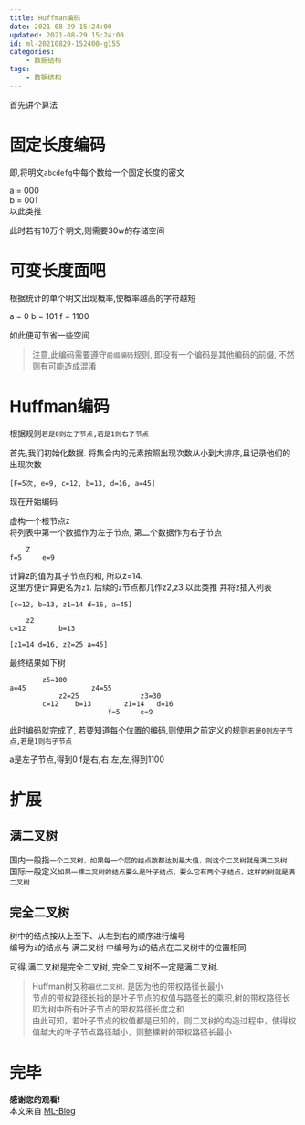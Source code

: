 ```yaml
---
title: Huffman编码
date: 2021-08-29 15:24:00
updated: 2021-08-29 15:24:00
id: ml-20210829-152400-g155
categories:
	- 数据结构
tags: 
	- 数据结构
---
```


首先讲个算法

# 固定长度编码

即,将明文`abcdefg`中每个数给一个固定长度的密文  

a = 000  
b = 001  
以此类推

此时若有10万个明文,则需要30w的存储空间

<!--more-->

# 可变长度面吧

根据统计的单个明文出现概率,使概率越高的字符越短

a = 0
b = 101
f = 1100

如此便可节省一些空间

> 注意,此编码需要遵守`前缀编码`规则, 即没有一个编码是其他编码的前缀, 不然则有可能造成混淆

# Huffman编码

根据规则`若是0则左子节点,若是1则右子节点`  

首先,我们初始化数据. 将集合内的元素按照出现次数从小到大排序,且记录他们的出现次数  

```
[F=5次, e=9, c=12, b=13, d=16, a=45]
```

现在开始编码

虚构一个根节点`Z`  
将列表中第一个数据作为左子节点, 第二个数据作为右子节点

```
	Z
f=5		e=9
```

计算z的值为其子节点的和, 所以z=14.  
这里方便计算更名为`z1`. 后续的`z`节点都几作z2,z3,以此类推
并将z插入列表

```
[c=12, b=13, z1=14 d=16, a=45]
```

```
	z2
c=12		b=13
```

```
[z1=14 d=16, z2=25 a=45]
```

最终结果如下树
```
		z5=100
a=45				z4=55
			z2=25				z3=30
		c=12	b=13		z1=14	d=16
						f=5		e=9
```

此时编码就完成了, 若要知道每个位置的编码,则使用之前定义的规则`若是0则左子节点,若是1则右子节点`

a是左子节点,得到0
f是右,右,左,左,得到1100

# 扩展

## 满二叉树

国内一般指`一个二叉树，如果每一个层的结点数都达到最大值，则这个二叉树就是满二叉树`  
国际一般定义`如果一棵二叉树的结点要么是叶子结点，要么它有两个子结点，这样的树就是满二叉树`  

## 完全二叉树

树中的结点按从上至下、从左到右的顺序进行编号  
编号为`i`的结点与 满二叉树 中编号为`i`的结点在二叉树中的位置相同

可得,满二叉树是完全二叉树, 完全二叉树不一定是满二叉树.  

> Huffman树又称`最优二叉树`. 是因为他的带权路径长最小  
> 节点的带权路径长指的是叶子节点的权值与路径长的乘积,树的带权路径长即为树中所有叶子节点的带权路径长度之和  
> 由此可知，若叶子节点的权值都是已知的，则二叉树的构造过程中，使得权值越大的叶子节点路径越小，则整棵树的带权路径长最小

# 完毕

**感谢您的观看!**  
本文来自 [ML-Blog][ML-Blog_Link]

<!-- 图片 -->

<!-- 链接 -->

<!-- 水印 -->
[ML-Blog_Link]:https://userminghaoli.github.io/ "我的博客"
